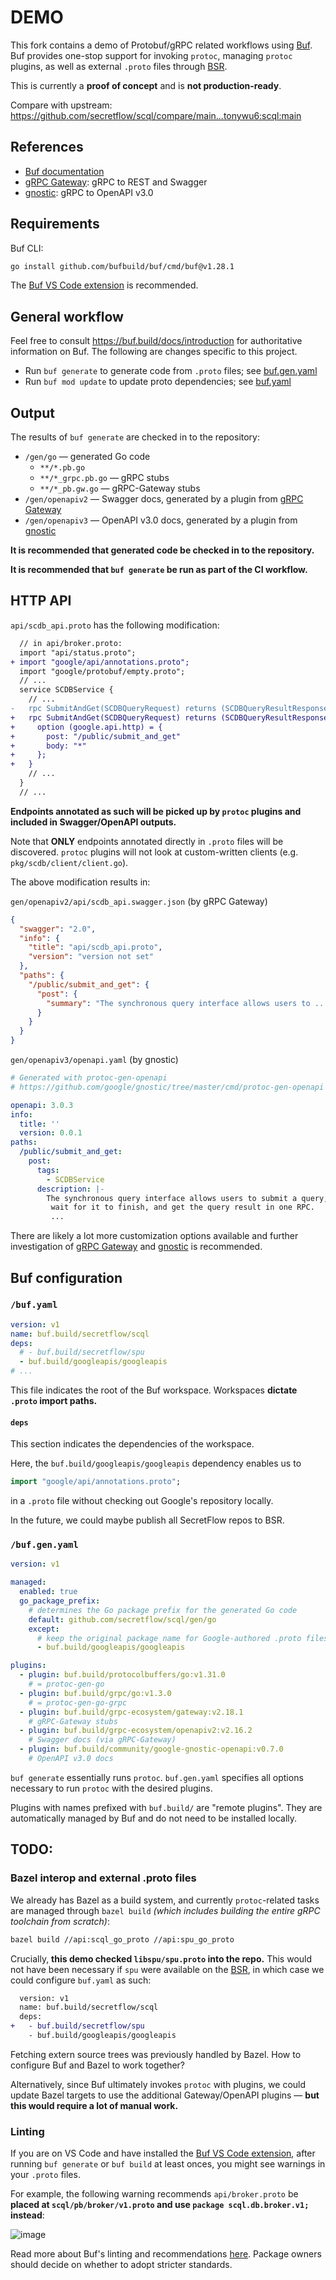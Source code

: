 # DEMO

This fork contains a demo of Protobuf/gRPC related workflows using [Buf][buf].
Buf provides one-stop support for invoking `protoc`, managing `protoc` plugins,
as well as external `.proto` files through [BSR][bsr].

This is currently a **proof of concept** and is **not production-ready**.

[buf]: https://buf.build/
[bsr]: https://buf.build/docs/bsr/introduction

Compare with upstream:
<https://github.com/secretflow/scql/compare/main...tonywu6:scql:main>

## References

- [Buf documentation][buf-docs]
- [gRPC Gateway][grpc-gateway]: gRPC to REST and Swagger
- [gnostic][gnostic]: gRPC to OpenAPI v3.0

[buf-docs]: https://buf.build/docs/introduction
[grpc-gateway]: https://grpc-ecosystem.github.io/grpc-gateway/
[gnostic]: https://github.com/google/gnostic

## Requirements

Buf CLI:

```bash
go install github.com/bufbuild/buf/cmd/buf@v1.28.1
```

The [Buf VS Code extension][buf-vscode] is recommended.

[buf-vscode]:
  https://marketplace.visualstudio.com/items?itemName=bufbuild.vscode-buf

## General workflow

Feel free to consult <https://buf.build/docs/introduction> for authoritative
information on Buf. The following are changes specific to this project.

- Run `buf generate` to generate code from `.proto` files; see
  [buf.gen.yaml](#bufgenyaml)
- Run `buf mod update` to update proto dependencies; see [buf.yaml](#bufyaml)

## Output

The results of `buf generate` are checked in to the repository:

- `/gen/go` — generated Go code
  - `**/*.pb.go`
  - `**/*_grpc.pb.go` — gRPC stubs
  - `**/*_pb.gw.go` — gRPC-Gateway stubs
- `/gen/openapiv2` — Swagger docs, generated by a plugin from [gRPC
  Gateway][grpc-gateway]
- `/gen/openapiv3` — OpenAPI v3.0 docs, generated by a plugin from
  [gnostic][gnostic]

**It is recommended that generated code be checked in to the repository.**

**It is recommended that `buf generate` be run as part of the CI workflow.**

## HTTP API

`api/scdb_api.proto` has the following modification:

```diff
  // in api/broker.proto:
  import "api/status.proto";
+ import "google/api/annotations.proto";
  import "google/protobuf/empty.proto";
  // ...
  service SCDBService {
    // ...
-   rpc SubmitAndGet(SCDBQueryRequest) returns (SCDBQueryResultResponse);
+   rpc SubmitAndGet(SCDBQueryRequest) returns (SCDBQueryResultResponse) {
+     option (google.api.http) = {
+       post: "/public/submit_and_get"
+       body: "*"
+     };
+   }
    // ...
  }
  // ...
```

**Endpoints annotated as such will be picked up by `protoc` plugins and included
in Swagger/OpenAPI outputs.**

Note that **ONLY** endpoints annotated directly in `.proto` files will be
discovered. `protoc` plugins will not look at custom-written clients (e.g.
`pkg/scdb/client/client.go`).

The above modification results in:

`gen/openapiv2/api/scdb_api.swagger.json` (by gRPC Gateway)

```json
{
  "swagger": "2.0",
  "info": {
    "title": "api/scdb_api.proto",
    "version": "version not set"
  },
  "paths": {
    "/public/submit_and_get": {
      "post": {
        "summary": "The synchronous query interface allows users to ..."
      }
    }
  }
}
```

`gen/openapiv3/openapi.yaml` (by gnostic)

```yaml
# Generated with protoc-gen-openapi
# https://github.com/google/gnostic/tree/master/cmd/protoc-gen-openapi

openapi: 3.0.3
info:
  title: ''
  version: 0.0.1
paths:
  /public/submit_and_get:
    post:
      tags:
        - SCDBService
      description: |-
        The synchronous query interface allows users to submit a query,
         wait for it to finish, and get the query result in one RPC.
         ...
```

There are likely a lot more customization options available and further
investigation of [gRPC Gateway][grpc-gateway] and [gnostic][gnostic] is
recommended.

## Buf configuration

### `/buf.yaml`

```yaml
version: v1
name: buf.build/secretflow/scql
deps:
  # - buf.build/secretflow/spu
  - buf.build/googleapis/googleapis
# ...
```

This file indicates the root of the Buf workspace. Workspaces **dictate `.proto`
import paths.**

#### `deps`

This section indicates the dependencies of the workspace.

Here, the `buf.build/googleapis/googleapis` dependency enables us to

```proto
import "google/api/annotations.proto";
```

in a `.proto` file without checking out Google's repository locally.

In the future, we could maybe publish all SecretFlow repos to BSR.

### `/buf.gen.yaml`

```yaml
version: v1

managed:
  enabled: true
  go_package_prefix:
    # determines the Go package prefix for the generated Go code
    default: github.com/secretflow/scql/gen/go
    except:
      # keep the original package name for Google-authored .proto files
      - buf.build/googleapis/googleapis

plugins:
  - plugin: buf.build/protocolbuffers/go:v1.31.0
    # = protoc-gen-go
  - plugin: buf.build/grpc/go:v1.3.0
    # = protoc-gen-go-grpc
  - plugin: buf.build/grpc-ecosystem/gateway:v2.18.1
    # gRPC-Gateway stubs
  - plugin: buf.build/grpc-ecosystem/openapiv2:v2.16.2
    # Swagger docs (via gRPC-Gateway)
  - plugin: buf.build/community/google-gnostic-openapi:v0.7.0
    # OpenAPI v3.0 docs
```

`buf generate` essentially runs `protoc`. `buf.gen.yaml` specifies all options
necessary to run `protoc` with the desired plugins.

Plugins with names prefixed with `buf.build/` are "remote plugins". They are
automatically managed by Buf and do not need to be installed locally.

## TODO:

### Bazel interop and external .proto files

We already has Bazel as a build system, and currently `protoc`-related tasks are
managed through `bazel build` _(which includes building the entire gRPC
toolchain from scratch)_:

```bash
bazel build //api:scql_go_proto //api:spu_go_proto
```

Crucially, **this demo checked `libspu/spu.proto` into the repo.** This would
not have been necessary if `spu` were available on the [BSR][bsr], in which case
we could configure `buf.yaml` as such:

```diff
  version: v1
  name: buf.build/secretflow/scql
  deps:
+   - buf.build/secretflow/spu
    - buf.build/googleapis/googleapis
```

Fetching extern source trees was previously handled by Bazel. How to configure
Buf and Bazel to work together?

Alternatively, since Buf ultimately invokes `protoc` with plugins, we could
update Bazel targets to use the additional Gateway/OpenAPI plugins — **but this
would require a lot of manual work.**

### Linting

If you are on VS Code and have installed the [Buf VS Code
extension][buf-vscode], after running `buf generate` or `buf build` at least
onces, you might see warnings in your `.proto` files.

For example, the following warning recommends `api/broker.proto` be **placed at
`scql/pb/broker/v1.proto` and use `package scql.db.broker.v1;` instead**:

![image](./buf-demo-linting.png)

Read more about Buf's linting and recommendations [here][buf-linting]. Package
owners should decide on whether to adopt stricter standards.

[buf-linting]: https://buf.build/docs/lint/overview
